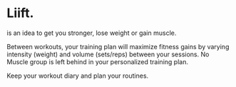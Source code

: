 # Liift.
is an idea to get you stronger, lose weight or gain muscle.

Between workouts, your training plan will maximize fitness gains by varying intensity (weight) and volume (sets/reps) between your sessions. No Muscle group is left behind in your personalized training plan.

Keep your workout diary and plan your routines.
